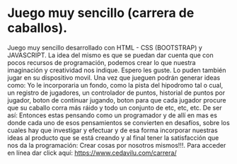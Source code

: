 # Juego muy sencillo (carrera de caballos).

Juego muy sencillo desarrollado con HTML - CSS  (BOOTSTRAP) y JAVASCRIPT. La idea del mismo es que se puedan dar cuenta que con pocos recursos de programación, podemos crear lo que nuestra imaginación y creatividad nos indique.  Espero les guste. Lo puden también jugar en su dispositivo movil.
Una vez que jueguen podrán generar ideas como: Yo le incorporaria un fondo, como la pista del hipodromo tal o cual, un registro de jugadores, un controlador de puntos, historial de puntos por jugador, boton de continuar jugando, boton para que cada jugador procure que su caballo corra más ráido y todo un conjunto de etc, etc, etc. De ser así: Entonces estas pensando como un programador y de allí en mas es donde cada uno de esos pensamientos se convierten en desafíos, sobre los cuales hay que investigar y efectuar y de esa forma  incorporar nuestras ideas al producto que se está creando y al final tener la satisfacción que nos da la programación: Crear cosas por nosotros mismos!!!. 
Para acceder en línea dar click aquí:  https://www.cedavilu.com/carrera/ 

